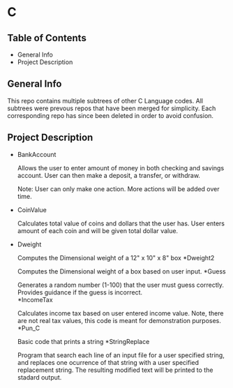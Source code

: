 # C

## Table of Contents
* General Info
* Project Description

## General Info
This repo contains multiple subtrees of other C Language codes. 
All subtrees were prevous repos that have been merged for simplicity. 
Each corresponding repo has since been deleted in order to avoid 
confusion. 

## Project Description
* BankAccount

   Allows the user to enter amount of money in both checking and savings account. User can then make a deposit, a transfer, or withdraw.  

   Note: User can only make one action. More actions will be added over time.
* CoinValue

   Calculates total value of coins and dollars that the user has. User enters amount of each coin and will be given total dollar value. 
* Dweight

   Computes the Dimensional weight of a 12" x 10" x 8" box
*Dweight2

  Computes the Dimensional weight of a box based on user input.
*Guess

   Generates a random number (1-100) that the user must guess correctly. Provides guidance if the guess is incorrect.  
*IncomeTax

   Calculates income tax based on user entered income value. Note, there are not real tax values, this code is meant for demonstration purposes.
*Pun_C

   Basic code that prints a string
*StringReplace

   Program that search each line of an input file for a user specified string, and replaces one ocurrence of that 
   string with a user specified replacement string. The resulting modified text will be printed to the stadard output.